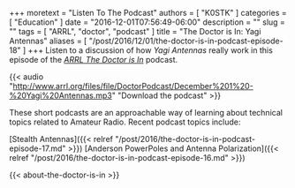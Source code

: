 +++
moretext = "Listen To The Podcast"
authors = [ "K0STK" ]
categories = [ "Education" ]
date = "2016-12-01T07:56:49-06:00"
description = ""
slug = ""
tags = [ "ARRL", "doctor", "podcast" ]
title = "The Doctor is In: Yagi Antennas"
aliases = [ "/post/2016/12/01/the-doctor-is-in-podcast-episode-18" ]
+++
Listen to a discussion of how
*Yagi Antennas*
really work in this episode of the
[*ARRL The Doctor is In*](http://www.arrl.org/doctor/) podcast.
<!--more-->

{{< audio "http://www.arrl.org/files/file/DoctorPodcast/December%201%20-%20Yagi%20Antennas.mp3" "Download the podcast" >}}

These short podcasts are an approachable way of learning about technical
topics related to Amateur Radio. Recent podcast topics include:

[Stealth Antennas]({{< relref "/post/2016/the-doctor-is-in-podcast-episode-17.md" >}})
[Anderson PowerPoles and Antenna Polarization]({{< relref "/post/2016/the-doctor-is-in-podcast-episode-16.md" >}})

{{< about-the-doctor-is-in >}}
